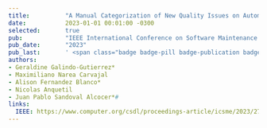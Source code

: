```yaml
---
title:          "A Manual Categorization of New Quality Issues on Automatically-Generated Tests"
date:           2023-01-01 00:01:00 -0300
selected:       true
pub:            "IEEE International Conference on Software Maintenance and Evolution"
pub_date:       "2023"
pub_last:       ' <span class="badge badge-pill badge-publication badge-primary">ICSME</span> <span class="badge badge-pill badge-publication badge-info">Main Research Track</span> <span class="badge badge-pill badge-publication badge-success">ICSME - Core A</span>'
authors:
- Geraldine Galindo-Gutierrez*
- Maximiliano Narea Carvajal
- Alison Fernandez Blanco*
- Nicolas Anquetil
- Juan Pablo Sandoval Alcocer*#
links:
  IEEE: https://www.computer.org/csdl/proceedings-article/icsme/2023/278300a271/1SN6m8dut0I
---
```

